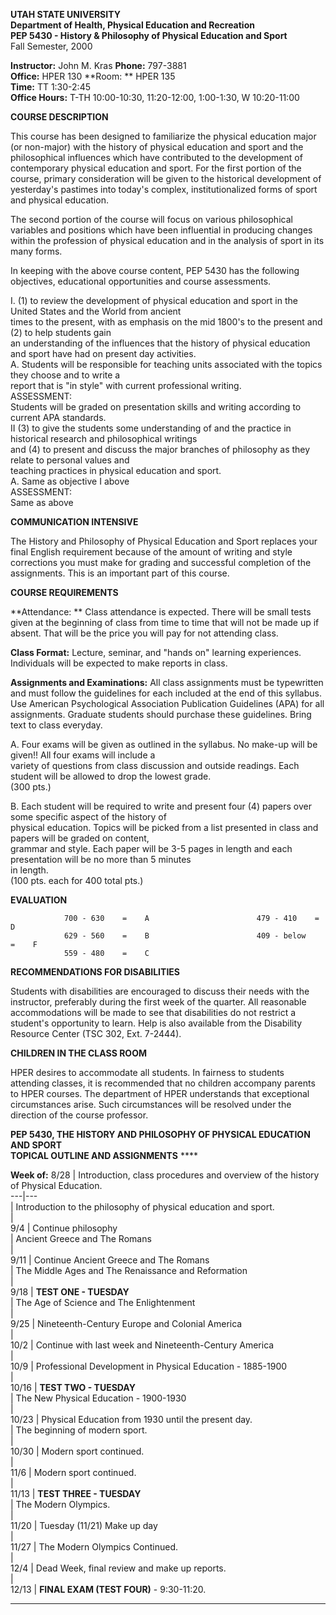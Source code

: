 **UTAH STATE UNIVERSITY**  
  **Department of Health, Physical Education and Recreation**  
  **PEP 5430 - History & Philosophy of Physical Education and Sport**  
 Fall Semester, 2000

**Instructor:** John M. Kras
**Phone:** 797-3881  
**Office:** HPER 130
**Room:  ** HPER 135  
                                                                                                                                    **Time:**   TT 1:30-2:45   
**Office Hours:** T-TH 10:00-10:30, 11:20-12:00, 1:00-1:30, W 10:20-11:00

**COURSE DESCRIPTION**

This course has been designed to familiarize the physical education major (or
non-major) with the history of physical education and sport and the
philosophical influences which have contributed to the development of
contemporary physical education and sport.  For the first portion of the
course, primary consideration will be given to the historical  development of
yesterday's pastimes into today's complex, institutionalized forms of sport
and physical education.

The second portion of the course will focus on various philosophical variables
and  positions which have been influential in producing changes within the
profession of  physical education and in the analysis of sport in its many
forms.

In keeping with the above course content, PEP 5430 has the following
objectives, educational opportunities and course assessments.

 I.            (1) to review the development of physical education and sport
in the United States and the World from ancient  
               times to the present, with as emphasis on the mid 1800's to the present and (2) to help students gain   
               an understanding of the influences that the history of physical education and sport have had on present day activities.   
               A.         Students will be responsible for teaching units associated with the topics they choose and to write a   
                            report that is "in style" with current professional writing.   
               ASSESSMENT:   
                           Students will be graded on presentation skills and writing according to current APA standards.   
 II           (3) to give the students some understanding of and the practice
in historical research and philosophical writings  
              and (4) to present and discuss the major branches of philosophy as they relate to personal values and   
              teaching practices in physical education and sport.   
              A.         Same as objective I above   
              ASSESSMENT:   
              Same as above 

**COMMUNICATION INTENSIVE**

The History and Philosophy of Physical Education and Sport replaces your final
English requirement because of the amount of writing and style corrections you
must make for grading and successful completion of the assignments.  This is
an important part of this course.

**COURSE REQUIREMENTS**

**Attendance:  ** Class attendance is expected.   There will be small tests
given at the beginning of class from time to time that will not be made up if
absent.  That will be the price you will pay for not attending class.

**Class Format:**   Lecture, seminar, and "hands on" learning experiences.
Individuals will be expected to make reports in class.

**Assignments and Examinations:**    All class assignments must be typewritten
and must follow the guidelines for each included at the end of this syllabus.
Use American Psychological Association Publication Guidelines (APA) for all
assignments.  Graduate students should purchase these guidelines.  Bring text
to class everyday.

A.         Four exams will be given as outlined in the syllabus.  No make-up
will be given!!  All four exams will include a  
            variety of questions from class discussion and outside readings.  Each student will be allowed to drop the lowest grade.   
            (300 pts.) 

B.         Each student will be required to write and present four (4) papers
over some   specific aspect of the history of  
            physical education.  Topics will be picked from a list presented in class and papers will be graded on content,   
            grammar and style.  Each paper will be 3-5 pages in length and each presentation will be no more than 5 minutes   
            in length.   
            (100 pts. each for 400 total pts.) 

**EVALUATION**

                700 - 630    =    A                        479 - 410    =    D   
                629 - 560    =    B                        409 - below    =    F   
                559 - 480    =    C 

**RECOMMENDATIONS FOR DISABILITIES**

Students with disabilities are encouraged to discuss their needs with the
instructor, preferably during the first week of the quarter.  All reasonable
accommodations will be made to see that disabilities do not restrict a
student's opportunity to learn.  Help is also available from the Disability
Resource Center (TSC 302, Ext. 7-2444).

**CHILDREN IN THE CLASS ROOM**

HPER desires to accommodate all students.  In fairness to students attending
classes, it is recommended that no children accompany parents to HPER courses.
The department of HPER understands that exceptional circumstances arise.  Such
circumstances will be resolved under the direction of the course professor.

**PEP 5430, THE HISTORY AND PHILOSOPHY OF PHYSICAL EDUCATION AND SPORT**  
**TOPICAL OUTLINE AND ASSIGNMENTS** ****

**Week of:** 8/28 | Introduction, class procedures and overview of the history
of Physical Education.  
---|---  
| Introduction to the philosophy of physical education and sport.  
  |  
9/4 | Continue philosophy  
| Ancient Greece and The Romans  
  |  
9/11 | Continue Ancient Greece and The Romans  
  | The Middle Ages and The Renaissance and Reformation  
  |  
9/18 | **TEST ONE - TUESDAY**  
|  The Age of Science and The Enlightenment  
  |  
9/25 | Nineteenth-Century Europe and Colonial America  
  |  
10/2 | Continue with last week and Nineteenth-Century America  
  |  
10/9 | Professional Development in Physical Education - 1885-1900  
  |  
10/16 | **TEST TWO - TUESDAY**  
  | The New Physical Education - 1900-1930  
  |  
10/23 | Physical Education from 1930 until the present day.  
  | The beginning of modern sport.  
  |  
10/30 | Modern sport continued.  
  |  
11/6 | Modern sport continued.  
  |  
11/13 | **TEST THREE - TUESDAY**  
|  The Modern Olympics.  
  |  
11/20 | Tuesday (11/21) Make up day  
  |  
11/27 | The Modern Olympics Continued.  
  |  
12/4 | Dead Week, final review and make up reports.  
  |  
12/13                 | **FINAL EXAM (TEST FOUR)** \- 9:30-11:20.  
****

